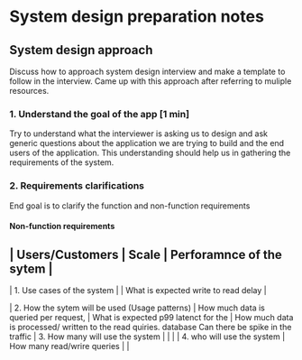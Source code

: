 # System design preparation notes

## System design approach

Discuss how to approach system design interview and make a template to follow in the interview. Came up with this approach after referring to muliple resources.

### 1. Understand the goal of the app [1 min]
 Try to understand what the interviewer is asking us to design and ask generic questions about the application we are trying to build and the end users of the application. This understanding should help us in gathering the requirements of the system. 
 
 ### 2. Requirements clarifications
 End goal is to clarify the function and non-function requirements
 #### Non-function requirements
  |  Users/Customers                                | Scale                                       | Perforamnce of the sytem |
  -----------------------------------------------------------------------------------------------------------------------------
  | 1. Use cases of the system                      |                                             | What is expected write to read delay |         
  
  | 2. How the sytem will be used (Usage patterns)  | How much data is queried per request,       | What is expected p99 latenct for the |
                                                      How much data is processed/ written to the    read quiries.
                                                      database
                                                      Can there be spike in the traffic
  | 3. How many will use the system                 |                                             | |
  | 4. who will use the system                      | How many read/wrire queries                 | |     


